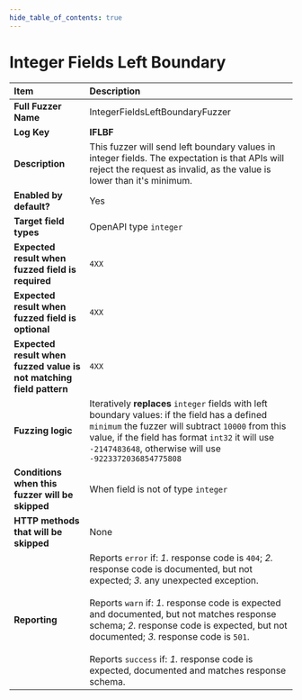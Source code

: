 ```yaml
--- 
hide_table_of_contents: true
---
```


# Integer Fields Left Boundary

| Item                                                                | Description                                                                                                                                                                                                                                                                                                                                                                                                                                 |
|:--------------------------------------------------------------------|:--------------------------------------------------------------------------------------------------------------------------------------------------------------------------------------------------------------------------------------------------------------------------------------------------------------------------------------------------------------------------------------------------------------------------------------------|
| **Full Fuzzer Name**                                                | IntegerFieldsLeftBoundaryFuzzer                                                                                                                                                                                                                                                                                                                                                                                                             |
| **Log Key**                                                         | **IFLBF**                                                                                                                                                                                                                                                                                                                                                                                                                                   |
| **Description**                                                     | This fuzzer will send left boundary values in integer fields. The expectation is that APIs will reject the request as invalid, as the value is lower than it's minimum.                                                                                                                                                                                                                                                                     |
| **Enabled by default?**                                             | Yes                                                                                                                                                                                                                                                                                                                                                                                                                                         |
| **Target field types**                                              | OpenAPI type `integer`                                                                                                                                                                                                                                                                                                                                                                                                                      |
| **Expected result when fuzzed field is required**                   | `4XX`                                                                                                                                                                                                                                                                                                                                                                                                                                       |
| **Expected result when fuzzed field is optional**                   | `4XX`                                                                                                                                                                                                                                                                                                                                                                                                                                       |
| **Expected result when fuzzed value is not matching field pattern** | `4XX`                                                                                                                                                                                                                                                                                                                                                                                                                                       |
| **Fuzzing logic**                                                   | Iteratively **replaces** `integer` fields with left boundary values: if the field has a defined `minimum` the fuzzer will subtract `10000` from this value, if the field has format `int32` it will use ` -2147483648`, otherwise will use `-9223372036854775808`                                                                                                                                                                           |
| **Conditions when this fuzzer will be skipped**                     | When field is not of type `integer`                                                                                                                                                                                                                                                                                                                                                                                                         |
| **HTTP methods that will be skipped**                               | None                                                                                                                                                                                                                                                                                                                                                                                                                                        |
| **Reporting**                                                       | Reports `error` if: *1.* response code is `404`; *2.* response code is documented, but not expected; *3.* any unexpected exception. <br/><br/> Reports `warn` if: *1.* response code is expected and documented, but not matches response schema; *2.* response code is expected, but not documented; *3.* response code is `501`. <br/><br/> Reports `success` if: *1.* response code is expected, documented and matches response schema. | 
